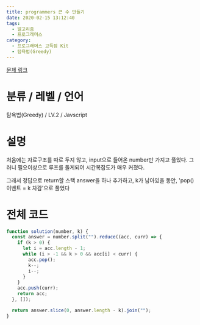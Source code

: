 ```yaml
---
title: programmers 큰 수 만들기
date: 2020-02-15 13:12:40
tags:
  - 알고리즘
  - 프로그래머스
category:
  - 프로그래머스 고득점 Kit
  - 탐욕법(Greedy)
---
```


[문제 링크](https://programmers.co.kr/learn/courses/30/lessons/42883)

# 분류 / 레벨 / 언어

탐욕법(Greedy) / LV.2 / Javscript

# 설명

처음에는 자료구조를 따로 두지 않고,
input으로 들어온 number만 가지고 풀었다.
그러니 필요이상으로 루프를 돌게되어 시간복잡도가 매우 커졌다.

그래서 정답으로 return할 스택 answer을 하나 추가하고,
k가 남아있을 동안, 'pop() 이벤트 = k 차감'으로 풀었다

# 전체 코드

```javascript
function solution(number, k) {
  const answer = number.split("").reduce((acc, curr) => {
    if (k > 0) {
      let i = acc.length - 1;
      while (i > -1 && k > 0 && acc[i] < curr) {
        acc.pop();
        k--;
        i--;
      }
    }
    acc.push(curr);
    return acc;
  }, []);

  return answer.slice(0, answer.length - k).join("");
}
```
